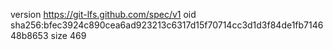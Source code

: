 version https://git-lfs.github.com/spec/v1
oid sha256:bfec3924c890cea6ad923213c6317d15f70714cc3d1d3f84de1fb714648b8653
size 469
